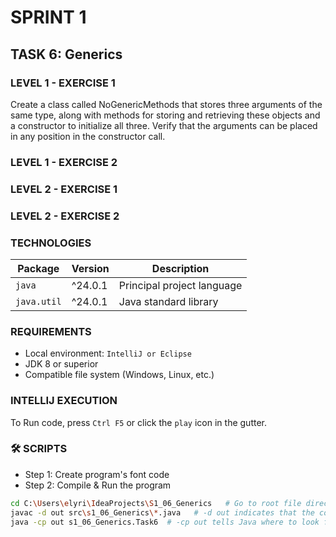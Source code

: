 # SPRINT 1
## TASK 6: Generics

### LEVEL 1 - EXERCISE 1
Create a class called NoGenericMethods that stores three 
arguments of the same type, along with methods for storing 
and retrieving these objects and a constructor to 
initialize all three. Verify that the arguments can be 
placed in any position in the constructor call.

### LEVEL 1 - EXERCISE 2

### LEVEL 2 - EXERCISE 1

### LEVEL 2 - EXERCISE 2

### TECHNOLOGIES
| Package                    | Version | Description                |
|----------------------------|---------|----------------------------|
| `java`                     | ^24.0.1 | Principal project language |
| `java.util`                | ^24.0.1 | Java standard library      |

### REQUIREMENTS
- Local environment: `IntelliJ or Eclipse`
- JDK 8 or superior
- Compatible file system (Windows, Linux, etc.)
###  INTELLIJ EXECUTION
To Run code, press `Ctrl F5` or click the `play` icon in the gutter.

### 🛠️ SCRIPTS

- Step 1: Create program's font code
- Step 2: Compile & Run the program

```bash
cd C:\Users\elyri\IdeaProjects\S1_06_Generics   # Go to root file directory
javac -d out src\s1_06_Generics\*.java   # -d out indicates that the compiled .classes will be placed in an out folder
java -cp out s1_06_Generics.Task6  # -cp out tells Java where to look for the .class
```